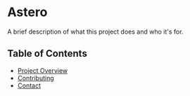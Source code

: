 # Astero

A brief description of what this project does and who it's for.

## Table of Contents

- [Project Overview](#ProjectOverview)
- [Contributing](#contributing)
- [Contact](#contact)
